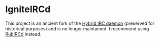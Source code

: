 # IgniteIRCd
This project is an ancient fork of the [Hybrid IRC daemon](http://www.ircd-hybrid.org/) (preserved for historical purposes) and is no longer maintained.
I recommend using [RubIRCd](https://github.com/ldilley/rubircd) instead.
